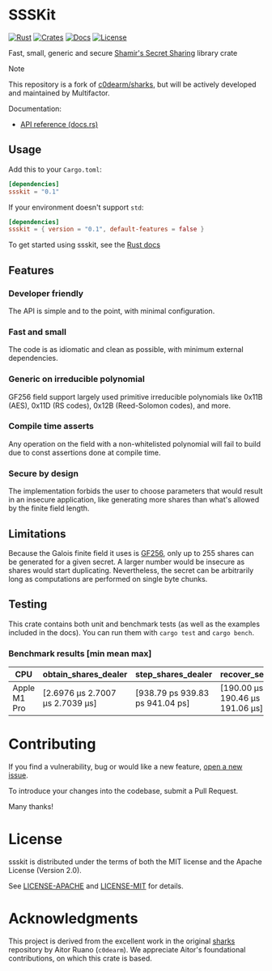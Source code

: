 # SSSKit

[![Rust](https://github.com/multifactor/ssskit/actions/workflows/rust.yml/badge.svg?branch=main)](https://github.com/multifactor/ssskit/actions/workflows/rust.yml)
[![Crates](https://img.shields.io/crates/v/ssskit.svg)](https://crates.io/crates/ssskit)
[![Docs](https://docs.rs/ssskit/badge.svg)](https://docs.rs/ssskit)
[![License](https://img.shields.io/badge/license-MIT-blue.svg)](LICENSE-MIT)

Fast, small, generic and secure [Shamir's Secret Sharing](https://en.wikipedia.org/wiki/Shamir%27s_Secret_Sharing) library crate

> [!Note] 
> This repository is a fork of [c0dearm/sharks](https://github.com/c0dearm/sharks), but will be actively developed and maintained by Multifactor.

Documentation:
- [API reference (docs.rs)](https://docs.rs/ssskit)

## Usage

Add this to your `Cargo.toml`:

```toml
[dependencies]
ssskit = "0.1"
```

If your environment doesn't support `std`:

```toml
[dependencies]
ssskit = { version = "0.1", default-features = false }
```

To get started using ssskit, see the [Rust docs](https://docs.rs/ssskit)

## Features

### Developer friendly
The API is simple and to the point, with minimal configuration.

### Fast and small
The code is as idiomatic and clean as possible, with minimum external dependencies.

### Generic on irreducible polynomial
GF256 field support largely used primitive irreducible polynomials like 0x11B (AES), 0x11D (RS codes), 0x12B (Reed-Solomon codes), and more.

### Compile time asserts
Any operation on the field with a non-whitelisted polynomial will fail to build due to const assertions done at compile time.

### Secure by design
The implementation forbids the user to choose parameters that would result in an insecure application,
like generating more shares than what's allowed by the finite field length.

## Limitations

Because the Galois finite field it uses is [GF256](https://en.wikipedia.org/wiki/Finite_field#GF(p2)_for_an_odd_prime_p),
only up to 255 shares can be generated for a given secret. A larger number would be insecure as shares would start duplicating.
Nevertheless, the secret can be arbitrarily long as computations are performed on single byte chunks.

## Testing

This crate contains both unit and benchmark tests (as well as the examples included in the docs).
You can run them with `cargo test` and `cargo bench`.

### Benchmark results [min mean max]

| CPU          | obtain_shares_dealer            | step_shares_dealer              | recover_secret                  | share_from_bytes                | share_to_bytes                  |
| ------------ | ------------------------------- | ------------------------------- | ------------------------------- | ------------------------------- | ------------------------------- |
| Apple M1 Pro | [2.6976 µs 2.7007 µs 2.7039 µs] | [938.79 ps 939.83 ps 941.04 ps] | [190.00 µs 190.46 µs 191.06 µs] | [31.176 ns 31.311 ns 31.529 ns] | [23.196 ns 23.211 ns 23.230 ns] |

# Contributing

If you find a vulnerability, bug or would like a new feature, [open a new issue](https://github.com/multifactor/ssskit/issues/new).

To introduce your changes into the codebase, submit a Pull Request.

Many thanks!

# License

ssskit is distributed under the terms of both the MIT license and the
Apache License (Version 2.0).

See [LICENSE-APACHE](LICENSE-APACHE) and [LICENSE-MIT](LICENSE-MIT) for details.

# Acknowledgments

This project is derived from the excellent work in the original [sharks](https://github.com/c0dearm/sharks) repository by Aitor Ruano (`c0dearm`). We appreciate Aitor's foundational contributions, on which this crate is based.
